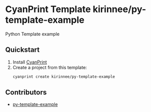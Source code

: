 # CyanPrint Template kirinnee/py-template-example

Python Template example

## Quickstart

1. Install [CyanPrint](https://docs.cyanprint.dev)
2. Create a project from this template:
    ```bash
    cyanprint create kirinnee/py-template-example
    ```

## Contributors
- [py-template-example](mailto:kirinnee97@gmail.com)